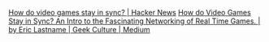 
[How do video games stay in sync? | Hacker News](https://news.ycombinator.com/item?id=31512257)
[How do Video Games Stay in Sync? An Intro to the Fascinating Networking of Real Time Games. | by Eric Lastname | Geek Culture | Medium](https://medium.com/geekculture/how-do-video-games-stay-in-sync-an-intro-to-the-fascinating-networking-of-real-time-games-e923e66e8a0f)
